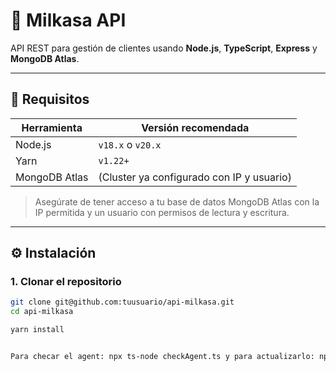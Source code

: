 # 🧠 Milkasa API

API REST para gestión de clientes usando **Node.js**, **TypeScript**, **Express** y **MongoDB Atlas**.

---

## 🚀 Requisitos

| Herramienta   | Versión recomendada |
|---------------|---------------------|
| Node.js       | `v18.x` o `v20.x`   |
| Yarn          | `v1.22+`            |
| MongoDB Atlas | (Cluster ya configurado con IP y usuario) |

> Asegúrate de tener acceso a tu base de datos MongoDB Atlas con la IP permitida y un usuario con permisos de lectura y escritura.

---

## ⚙️ Instalación

### 1. Clonar el repositorio

```bash
git clone git@github.com:tuusuario/api-milkasa.git
cd api-milkasa

yarn install


Para checar el agent: npx ts-node checkAgent.ts y para actualizarlo: npx ts-node updatePrompt.ts
